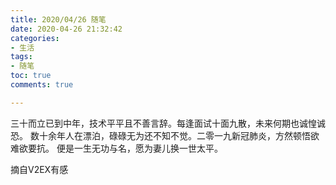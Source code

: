 ```yaml
---
title: 2020/04/26 随笔
date: 2020-04-26 21:32:42
categories: 
- 生活
tags: 
- 随笔
toc: true
comments: true

---
```

三十而立已到中年，技术平平且不善言辞。
​每逢面试十面九散，未来何期也诚惶诚恐。
数十余年人在漂泊，碌碌无为还不知不觉。
​二零一九新冠肺炎，方然顿悟欲难欲要抗。
便是一生无功与名，愿为妻儿换一世太平。

摘自V2EX有感